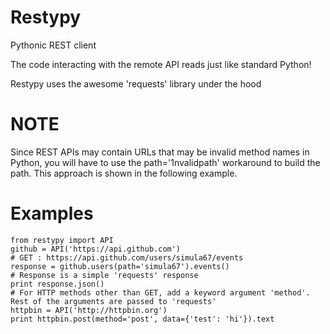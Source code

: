 Restypy
=======

Pythonic REST client

The code interacting with the remote API reads just like standard Python!

Restypy uses the awesome 'requests' library under the hood

NOTE
====

Since REST APIs may contain URLs that may be invalid method names in Python, you will have to use the path='1nvalidpath' workaround to build the path.
This approach is shown in the following example.

Examples
========

    from restypy import API
    github = API('https://api.github.com')
    # GET : https://api.github.com/users/simula67/events
    response = github.users(path='simula67').events()
    # Response is a simple 'requests' response
    print response.json()
    # For HTTP methods other than GET, add a keyword argument 'method'. Rest of the arguments are passed to 'requests'
    httpbin = API('http://httpbin.org')
    print httpbin.post(method='post', data={'test': 'hi'}).text
